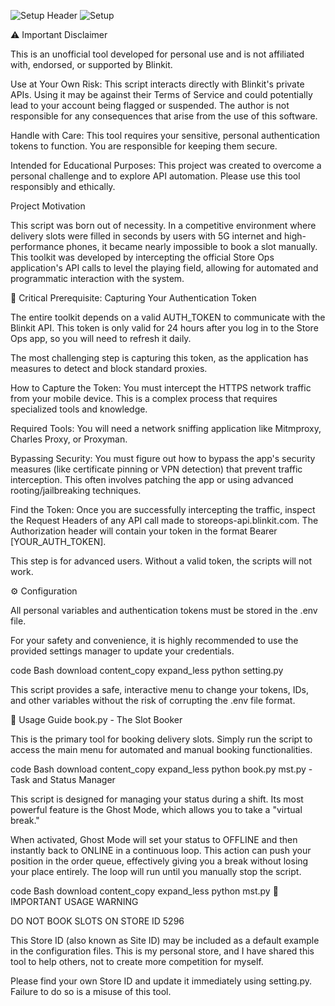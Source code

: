 ![Setup Header](https://storage.googleapis.com/gemini-prod/images/68b8e0b6-4ac4-426c-941f-8ab0499e9005.png)
![Setup](https://storage.googleapis.com/gemini-prod/images/68b8e0b6-4ac4-426c-941f-8ab0499e9005.png)


⚠️ Important Disclaimer

This is an unofficial tool developed for personal use and is not affiliated with, endorsed, or supported by Blinkit.

Use at Your Own Risk: This script interacts directly with Blinkit's private APIs. Using it may be against their Terms of Service and could potentially lead to your account being flagged or suspended. The author is not responsible for any consequences that arise from the use of this software.

Handle with Care: This tool requires your sensitive, personal authentication tokens to function. You are responsible for keeping them secure.

Intended for Educational Purposes: This project was created to overcome a personal challenge and to explore API automation. Please use this tool responsibly and ethically.

Project Motivation

This script was born out of necessity. In a competitive environment where delivery slots were filled in seconds by users with 5G internet and high-performance phones, it became nearly impossible to book a slot manually. This toolkit was developed by intercepting the official Store Ops application's API calls to level the playing field, allowing for automated and programmatic interaction with the system.

🔑 Critical Prerequisite: Capturing Your Authentication Token

The entire toolkit depends on a valid AUTH_TOKEN to communicate with the Blinkit API. This token is only valid for 24 hours after you log in to the Store Ops app, so you will need to refresh it daily.

The most challenging step is capturing this token, as the application has measures to detect and block standard proxies.

How to Capture the Token:
You must intercept the HTTPS network traffic from your mobile device. This is a complex process that requires specialized tools and knowledge.

Required Tools: You will need a network sniffing application like Mitmproxy, Charles Proxy, or Proxyman.

Bypassing Security: You must figure out how to bypass the app's security measures (like certificate pinning or VPN detection) that prevent traffic interception. This often involves patching the app or using advanced rooting/jailbreaking techniques.

Find the Token: Once you are successfully intercepting the traffic, inspect the Request Headers of any API call made to storeops-api.blinkit.com. The Authorization header will contain your token in the format Bearer [YOUR_AUTH_TOKEN].

This step is for advanced users. Without a valid token, the scripts will not work.

⚙️ Configuration

All personal variables and authentication tokens must be stored in the .env file.

For your safety and convenience, it is highly recommended to use the provided settings manager to update your credentials.

code
Bash
download
content_copy
expand_less
python setting.py

This script provides a safe, interactive menu to change your tokens, IDs, and other variables without the risk of corrupting the .env file format.

🚀 Usage Guide
book.py - The Slot Booker

This is the primary tool for booking delivery slots. Simply run the script to access the main menu for automated and manual booking functionalities.

code
Bash
download
content_copy
expand_less
python book.py
mst.py - Task and Status Manager

This script is designed for managing your status during a shift. Its most powerful feature is the Ghost Mode, which allows you to take a "virtual break."

When activated, Ghost Mode will set your status to OFFLINE and then instantly back to ONLINE in a continuous loop. This action can push your position in the order queue, effectively giving you a break without losing your place entirely. The loop will run until you manually stop the script.

code
Bash
download
content_copy
expand_less
python mst.py
🛑 IMPORTANT USAGE WARNING

DO NOT BOOK SLOTS ON STORE ID 5296

This Store ID (also known as Site ID) may be included as a default example in the configuration files. This is my personal store, and I have shared this tool to help others, not to create more competition for myself.

Please find your own Store ID and update it immediately using setting.py. Failure to do so is a misuse of this tool.
